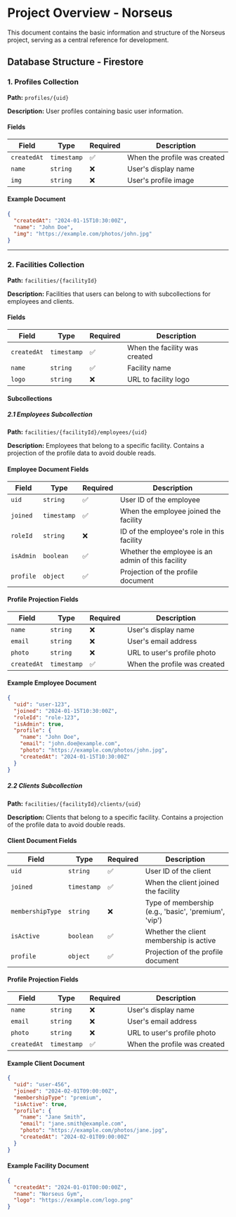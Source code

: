 # Project Overview - Norseus

This document contains the basic information and structure of the Norseus project, serving as a central reference for development.

## Database Structure - Firestore

### 1. Profiles Collection

**Path:** `profiles/{uid}`

**Description:** User profiles containing basic user information.

#### Fields

| Field | Type | Required | Description |
|-------|------|----------|-------------|
| `createdAt` | `timestamp` | ✅ | When the profile was created |
| `name` | `string` | ❌ | User's display name |
| `img` | `string` | ❌ | User's profile image |

#### Example Document

```json
{
  "createdAt": "2024-01-15T10:30:00Z",
  "name": "John Doe",
  "img": "https://example.com/photos/john.jpg"
}
```

---

### 2. Facilities Collection

**Path:** `facilities/{facilityId}`

**Description:** Facilities that users can belong to with subcollections for employees and clients.

#### Fields

| Field | Type | Required | Description |
|-------|------|----------|-------------|
| `createdAt` | `timestamp` | ✅ | When the facility was created |
| `name` | `string` | ✅ | Facility name |
| `logo` | `string` | ❌ | URL to facility logo |

#### Subcollections

##### 2.1 Employees Subcollection

**Path:** `facilities/{facilityId}/employees/{uid}`

**Description:** Employees that belong to a specific facility. Contains a projection of the profile data to avoid double reads.

#### Employee Document Fields

| Field | Type | Required | Description |
|-------|------|----------|-------------|
| `uid` | `string` | ✅ | User ID of the employee |
| `joined` | `timestamp` | ✅ | When the employee joined the facility |
| `roleId` | `string` | ❌ | ID of the employee's role in this facility |
| `isAdmin` | `boolean` | ✅ | Whether the employee is an admin of this facility |
| `profile` | `object` | ✅ | Projection of the profile document |

#### Profile Projection Fields

| Field | Type | Required | Description |
|-------|------|----------|-------------|
| `name` | `string` | ❌ | User's display name |
| `email` | `string` | ❌ | User's email address |
| `photo` | `string` | ❌ | URL to user's profile photo |
| `createdAt` | `timestamp` | ✅ | When the profile was created |

#### Example Employee Document

```json
{
  "uid": "user-123",
  "joined": "2024-01-15T10:30:00Z",
  "roleId": "role-123",
  "isAdmin": true,
  "profile": {
    "name": "John Doe",
    "email": "john.doe@example.com",
    "photo": "https://example.com/photos/john.jpg",
    "createdAt": "2024-01-15T10:30:00Z"
  }
}
```

##### 2.2 Clients Subcollection

**Path:** `facilities/{facilityId}/clients/{uid}`

**Description:** Clients that belong to a specific facility. Contains a projection of the profile data to avoid double reads.

#### Client Document Fields

| Field | Type | Required | Description |
|-------|------|----------|-------------|
| `uid` | `string` | ✅ | User ID of the client |
| `joined` | `timestamp` | ✅ | When the client joined the facility |
| `membershipType` | `string` | ❌ | Type of membership (e.g., 'basic', 'premium', 'vip') |
| `isActive` | `boolean` | ✅ | Whether the client membership is active |
| `profile` | `object` | ✅ | Projection of the profile document |

#### Profile Projection Fields

| Field | Type | Required | Description |
|-------|------|----------|-------------|
| `name` | `string` | ❌ | User's display name |
| `email` | `string` | ❌ | User's email address |
| `photo` | `string` | ❌ | URL to user's profile photo |
| `createdAt` | `timestamp` | ✅ | When the profile was created |

#### Example Client Document

```json
{
  "uid": "user-456",
  "joined": "2024-02-01T09:00:00Z",
  "membershipType": "premium",
  "isActive": true,
  "profile": {
    "name": "Jane Smith",
    "email": "jane.smith@example.com",
    "photo": "https://example.com/photos/jane.jpg",
    "createdAt": "2024-02-01T09:00:00Z"
  }
}
```

#### Example Facility Document

```json
{
  "createdAt": "2024-01-01T00:00:00Z",
  "name": "Norseus Gym",
  "logo": "https://example.com/logo.png"
}
```


